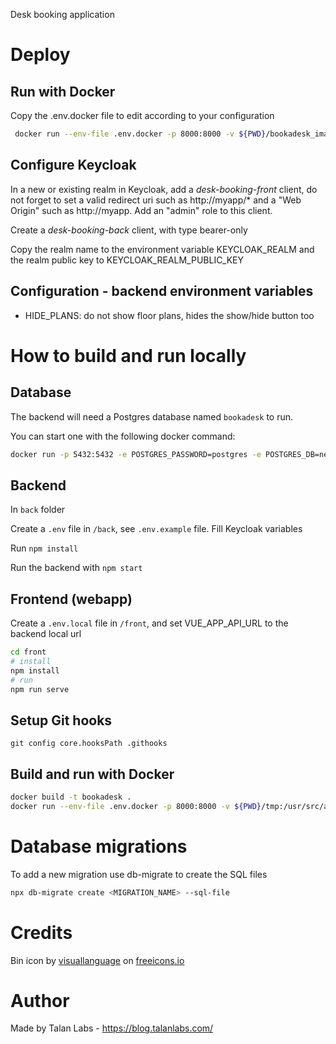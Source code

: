 Desk booking application

# Deploy

## Run with Docker

Copy the .env.docker file to edit according to your configuration

```bash
 docker run --env-file .env.docker -p 8000:8000 -v ${PWD}/bookadesk_images:/usr/src/app/images public.ecr.aws/t6p3t0v4/talan-bookadesk:latest
```

## Configure Keycloak

In a new or existing realm in Keycloak, add a *desk-booking-front* client, do not forget to set a valid redirect uri such as http://myapp/* and a "Web Origin" such as http://myapp.
Add an "admin" role to this client.

Create a *desk-booking-back* client, with type bearer-only

Copy the realm name to the environment variable KEYCLOAK_REALM and the realm public key to KEYCLOAK_REALM_PUBLIC_KEY

## Configuration - backend environment variables

- HIDE_PLANS: do not show floor plans, hides the show/hide button too 

# How to build and run locally

## Database

The backend will need a Postgres database named `bookadesk` to run.

You can start one with the following docker command:

```bash
docker run -p 5432:5432 -e POSTGRES_PASSWORD=postgres -e POSTGRES_DB=neuromonitor --name pg-bookadesk postgres:14
```

## Backend

In `back` folder

Create a `.env` file in `/back`, see `.env.example` file.
Fill Keycloak variables

Run `npm install`

Run the backend with `npm start`

## Frontend (webapp)

Create a `.env.local` file in `/front`, and set VUE_APP_API_URL to the backend local url 

```bash
cd front
# install
npm install
# run
npm run serve
```

## Setup Git hooks

`git config core.hooksPath .githooks`

## Build and run with Docker

```bash
docker build -t bookadesk .   
docker run --env-file .env.docker -p 8000:8000 -v ${PWD}/tmp:/usr/src/app/images bookadesk
```

# Database migrations

To add a new migration use db-migrate to create the SQL files

```bash
npx db-migrate create <MIGRATION_NAME> --sql-file
```

# Credits

Bin icon by <a href="https://freeicons.io/profile/3335">visuallanguage</a> on <a href="https://freeicons.io">freeicons.io</a>

# Author

Made by Talan Labs - https://blog.talanlabs.com/
